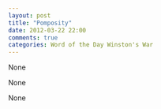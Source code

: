 ```yaml
---
layout: post
title: "Pomposity"
date: 2012-03-22 22:00
comments: true
categories: Word of the Day Winston's War
---
```


None


None


None

